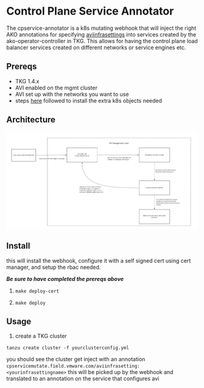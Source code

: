 # Control Plane Service Annotator

The cpservice-annotator is a k8s mutating webhook that will inject the right AKO annotations for specifying [aviinfrasettings](https://avinetworks.com/docs/ako/1.4/custom-resource-definitions/#avi-infra-setting-with-services-ingress-or-routes) into services created by the ako-operator-controller in TKG. This allows for having the control plane load balancer services created on different networks or service engines etc. 


## Prereqs

* TKG 1.4.x
* AVI enabled on the mgmt cluster
* AVI set up with the networks you want to use
* steps [here](./management-cluster-setup.md) followed to install the extra k8s objects needed


## Architecture

![arch](./images/cpservice-annotator.jpg)


## Install

this will install the webhook, configure it with a self signed cert using cert manager, and  setup the rbac needed. 

***Be sure to have completed the prereqs above***

1. `make deploy-cert`

2. `make deploy`


## Usage


1. create a TKG cluster

```
tanzu create cluster -f yourclusterconfig.yml
```


you should see the cluster get inject with an annotation `cpservicemutate.field.vmware.com/aviinfrasetting: <yourinfrasettingname>` this will be picked up by the webhook and translated to an annotation on the service that configures avi


